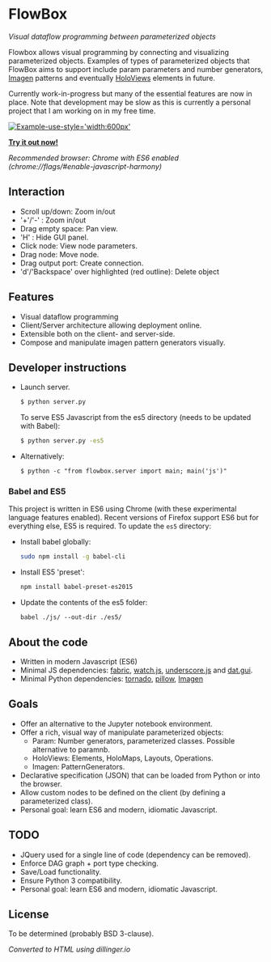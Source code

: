 # FlowBox

*Visual dataflow programming between parameterized objects*

Flowbox allows visual programming by connecting and visualizing
parameterized objects.  Examples of types of parameterized objects that
FlowBox aims to support include param parameters and number generators,
[Imagen](https://ioam.github.io/imagen/) patterns and eventually
[HoloViews](holoviews.org) elements in future.

Currently work-in-progress but many of the essential features are now in place. Note that development may be slow as this is currently a personal project that I am working on in my free time.

[![Example-use-style='width:600px'](./assets/example.png)](index.html)

**[Try it out now!](index.html)**

*Recommended browser: Chrome with ES6 enabled (chrome://flags/#enable-javascript-harmony)*

## Interaction

+ Scroll up/down: Zoom in/out
+ '+'/'-' : Zoom in/out
+ Drag empty space: Pan view.
+ 'H' : Hide GUI panel.
+ Click node: View node parameters.
+ Drag node: Move node.
+ Drag output port: Create connection.
+ 'd'/'Backspace' over highlighted (red outline): Delete object


## Features

- Visual dataflow programming
- Client/Server architecture allowing deployment online.
- Extensible both on the client- and server-side.
- Compose and manipulate imagen pattern generators visually.

## Developer instructions

- Launch server.

   ```sh
   $ python server.py
   ```

   To serve ES5 Javascript from the es5 directory (needs to be updated with Babel):

   ```sh
   $ python server.py -es5
   ```

- Alternatively:

  ```
  $ python -c "from flowbox.server import main; main('js')"
  ```

### Babel and ES5

This project is written in ES6 using Chrome (with these experimental language features enabled). Recent versions of Firefox support ES6 but for everything else, ES5 is required. To update the ``es5`` directory:

- Install babel globally:

  ```sh
  sudo npm install -g babel-cli
  ```
- Install ES5 'preset':

  ```sh
  npm install babel-preset-es2015
  ```

- Update the contents of the es5 folder:

  ```
  babel ./js/ --out-dir ./es5/
  ```

## About the code

- Written in modern Javascript (ES6)
- Minimal JS dependencies: [fabric](http://fabricjs.com/), [watch.js](https://github.com/melanke/Watch.JS/), [underscore.js](http://underscorejs.org/) and [dat.gui](https://github.com/dataarts/dat.gui).
- Minimal Python dependencies: [tornado](http://www.tornadoweb.org/en/stable/), [pillow](https://python-pillow.org/), [Imagen](https://ioam.github.io/imagen/)


## Goals

+ Offer an alternative to the Jupyter notebook environment.
+ Offer a rich, visual way of manipulate parameterized objects:
  + Param:     Number generators, parameterized classes. Possible alternative to paramnb.
  + HoloViews: Elements, HoloMaps, Layouts, Operations.
  + Imagen:  PatternGenerators.
+ Declarative specification (JSON) that can be loaded from Python or into the browser.
+ Allow custom nodes to be defined on the client (by defining a parameterized class).
+ Personal goal: learn ES6 and modern, idiomatic Javascript.

## TODO

- JQuery used for a single line of code (dependency can be removed).
- Enforce DAG graph + port type checking.
- Save/Load functionality.
- Ensure Python 3 compatibility.
- Personal goal: learn ES6 and modern, idiomatic Javascript.

License
----

To be determined (probably BSD 3-clause).

*Converted to HTML using dillinger.io*